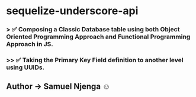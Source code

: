 # sequelize-underscore-api

### > :white_check_mark: Composing a Classic Database table using both Object Oriented Programming Approach and Functional Programming Approach in JS.
### >> :white_check_mark: Taking the Primary Key Field definition to another level using UUIDs.

## Author -> Samuel Njenga :relaxed:
